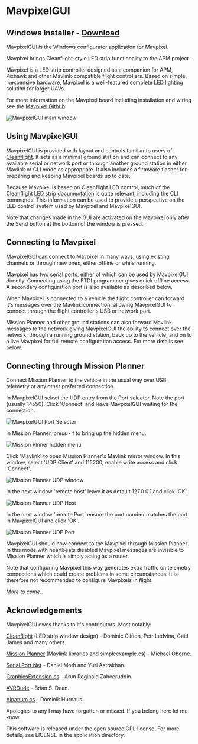 # MavpixelGUI

## Windows Installer - [Download](https://github.com/prickle/MavpixelGUI/releases)

MavpixelGUI is the Windows configurator application for Mavpixel.

Mavpixel brings Cleanflight-style LED strip functionality to the APM project.

Mavpixel is a LED strip controller designed as a companion for APM, Pixhawk and other Mavlink-compatible flight controllers. Based on simple, inexpensive hardware, Mavpixel is a well-featured complete LED lighting solution for larger UAVs.

For more information on the Mavpixel board including installation and wiring see the [Mavpixel Github](http://github.com/prickle/Mavpixel)

![MavpixelGUI main window](https://github.com/prickle/MavpixelGUI/raw/master/images/MavpixelGUI.jpg)

## Using MavpixelGUI

MavpixelGUI is provided with layout and controls familiar to users of [Cleanflight](http://github.com/cleanflight/cleanflight). It acts as a minimal ground station and can connect to any available serial or network port or through another ground station in either Mavlink or CLI mode as appropriate. It also includes a firmware flasher for preparing and keeping Mavpixel boards up to date.

Because Mavpixel is based on Cleanflight LED control, much of the [Cleanflight LED strip documentation](https://github.com/cleanflight/cleanflight/blob/master/docs/LedStrip.md) is quite relevant, including the CLI commands. This information can be used to provide a perspective on the LED control system used by Mavpixel and MavpixelGUI.

Note that changes made in the GUI are activated on the Mavpixel only after the Send button at the bottom of the window is pressed.

## Connecting to Mavpixel

MavpixelGUI can connect to Mavpixel in many ways, using existing channels or through new ones, either offline or while running.

Mavpixel has two serial ports, either of which can be used by MavpixelGUI directly. Connecting using the FTDI programmer gives quick offline access. A secondary configuration port is also available as described below.

When Mavpixel is connected to a vehicle the flight controller can forward it's messages over the Mavlink connection, allowing MavpixelGUI to connect through the flight controller's USB or network port. 

Mission Planner and other ground stations can also forward Mavlink messages to the network giving MavpixelGUI the ability to connect over the network, through a running ground station, back up to the vehicle, and on to a live Mavpixel for full remote configuration access. For more details see below.

## Connecting through Mission Planner

Connect Mission Planner to the vehicle in the usual way over USB, telemetry or any other preferred connection.

In MavpixelGUI select the UDP entry from the Port selector. Note the port (usually 14550). Click 'Connect' and leave MavpixelGUI waiting for the connection.

![MavpixelGUI Port Selector](https://github.com/prickle/MavpixelGUI/raw/master/images/MavpixelGUIUDP.jpg)

In Mission Planner, press <ctl> - f to bring up the hidden menu. 

![Mission Plnner hidden menu](https://github.com/prickle/MavpixelGUI/raw/master/images/MissionPlannerMirror.jpg)
 
Click 'Mavlink' to open Mission Planner's Mavlink mirror window. 
In this window, select 'UDP Client' and 115200, enable write access and click 'Connect'.

![Mission Planner UDP window](https://github.com/prickle/MavpixelGUI/raw/master/images/MissionPlannerUDP.jpg)
 
In the next window 'remote host' leave it as default 127.0.0.1 and click 'OK'.

![Mission Planner UDP Host](https://github.com/prickle/MavpixelGUI/raw/master/images/MissinPlannerHost.jpg)

In the next window 'remote Port' ensure the port number matches the port in MavpixelGUI and click 'OK'.

![Mission Planner UDP Port](https://github.com/prickle/MavpixelGUI/raw/master/images/MissinPlannerPort.jpg)

MavpixelGUI should now connect to the Mavpixel through Mission Planner. In this mode with heartbeats disabled Mavpixel messages are invisible to Mission Planner which is simply acting as a router.   

Note that configuring Mavpixel this way generates extra traffic on telemetry connections which could create problems in some circumstances. It is therefore not recommended to configure Mavpixels in flight. 

*More to come..*

## Acknowledgements

MavpixelGUI owes thanks to it's contributors. Most notably:

[Cleanflight](http://github.com/cleanflight/cleanflight) (LED strip window design) - Dominic Clifton, Petr Ledvina, Gaël James and many others.

[Mission Planner](http://github.com/ArduPilot/MissionPlanner) (Mavlink libraries and simpleexample.cs) - Michael Oborne.

[Serial Port Net](http://sourceforge.net/projects/serialportnet/) - Daniel Moth and Yuri Astrakhan.

[GraphicsExtension.cs](http://www.codeproject.com/Articles/38436/Extended-Graphics-Rounded-rectangles-Font-metrics) - Arun Reginald Zaheeruddin.

[AVRDude](http://www.nongnu.org/avrdude/) - Brian S. Dean.

[Alpanum.cs](http://www.davekoelle.com/) - Dominik Hurnaus

Apologies to any I may have forgotten or missed. If you belong here let me know.

This software is released under the open source GPL license. For more details, see LICENSE in the application directory.
